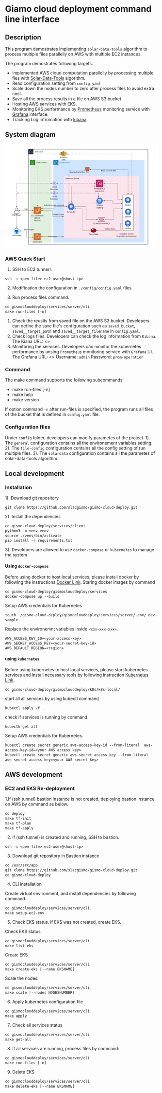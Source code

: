 # Giamo cloud deployment command line interface 
## Description

This program demostrates implementing `solar-data-tools` algorithm to process multiple files parallelly on AWS with multiple EC2 instances.

The program demostrates following targets.
- Implemented AWS cloud computation parallelly by processing multiple fies with [Solar-Data-Tools](https://github.com/slacgismo/solar-data-tools) algorithm.
- Read configuration setting from `config.yaml`
- Scale down the nodes number to zero after process files to avoid extra cost.
- Save all the process results in a file on AWS S3 bucket.
- Hosting AWS services with EKS.
- Monitoring EKS performance by [Prometheus](https://prometheus.io/) monitoring service with [Grafana](https://grafana.com/) interface.
- Tracking Log infromation with [kibana](https://www.elastic.co/kibana/).
## System diagram
![System diagram](./Solar-data-tools-AWS.png)


### AWS Quick Start

1. SSH to EC2 tunnerl.

~~~
ssh -i <pem-file> ec2-user@<host-ip>
~~~

2. Modification the configuration in `./config/config.yaml` files.

3. Run process files command.

~~~
cd gismoclouddeploy/services/server/cli
make run-files [-n]
~~~

1. Check the reuslts from saved file on the AWS S3 bucket. Developers can define the save file's configuration such as `saved_bucket`, `saved__target_path` and `saved__target_filename` in `config.yaml`.
2. Check logs files.
   Developers can check the log information from `Kibana`.
   The Kiana URL: <>
3. Monitoring the services.
   Developers can monitor the kubernetes performance by unsing `Prometheus` monitoring service with `Grafana` UI.
   The Grafana URL: <>
   Username: `admin`
   Password: `prom-operation`

### Command

The make command supports the following subcommands:

- make run-files [-n]
- make help
- make version


If option command `-n` after run-files is specified, the program runs all files of the bucket that is defined in `config.yaml` file.

### Configuration files

Under `config` folder, developers can modify parametes of the project.
1). The `general` configuration contains all the environement variables setting.
2). The `file-config` configuration contains all the config setting of run multiple files.
3). The `solardata` configuration contains all the parametes of solar-data-tools algorithm.

## Local development

### Installation
1). Download git repository
~~~
git clone https://github.com/slacgismo/gismo-cloud-deploy.git
~~~
2). Install the dependencies
~~~
cd gismo-cloud-deploy/services/client
python3 -m venv venv
source ./venv/bin/activate
pip install -r requirements.txt
~~~
3). Developers are allowed to use `docker-compose` or `kubernetes` to manage the system
#### Using `docker-compose`
Before using docker to host local services, please install docker by following the instructions [Docker Link](https://docs.docker.com/get-docker/).
Staring docker images by command
~~~
cd gismo-cloud-deploy/gismoclouddeploy/services
docker-compose up --build
~~~

Setup AWS credentials for Kubernetes
~~~
touch ./gismo-cloud-deploy/gismoclouddeploy/services/server/.env/.dev-sample
~~~

Replace the environemnt variables inside `<xxx-xxx-xxx>`.

~~~
AWS_ACCESS_KEY_ID=<your-access-key>
AWS_SECRET_ACCESS_KEY=<your-secret-key-id>
AWS_DEFAULT_REGION=<region>
~~~

#### using `kubernetes`
Before using kubernetes to host local services, please start kubernetes services and install necessary tools by following instruction [Kubernetes Link](https://kubernetes.io/docs/tasks/tools/).

~~~
cd gismo-cloud-deploy/gismoclouddeploy/k8s/k8s-local/
~~~

start all all services by using kubectl command

~~~
kubectl apply -f .
~~~

check if services is running by command.

~~~
kubectk get all 
~~~

Setup AWS credentials for Kubernetes.

~~~
kubectl create secret generic aws-access-key-id --from-literal  aws-access-key-id=<your AWS access key>
kubectl create secret generic aws-secret-access-key --from-literal aws-secret-access-key=<your AWS secret key>
~~~


## AWS development

### EC2 and EKS Re-deployment
1.If (ssh tunnel) bastion instance is not created, deploying bastion instance on AWS by command as below.
~~~
cd deploy
make tf-init
make tf-plan
make tf-apply
~~~

2. If (ssh tunnel) is created and running, SSH to bastion.

~~~
ssh -i <pem-file> ec2-user@<host-ip>
~~~

3. Download git repository in Bastion instance

~~~
cd /usr/src/app
git clone https://github.com/slacgismo/gismo-cloud-deploy.git
cd gismo-cloud-deploy
~~~

4. CLI installation

Create virtual environment, and install dependencies by following command.

~~~
cd gismoclouddeploy/services/server/cli
make setup-ec2-env
~~~

5. Check EKS status. If EKS was not created, create EKS.

Check EKS status
~~~
cd gismoclouddeploy/services/server/cli
make list-eks
~~~

Create EKS

~~~
cd gismoclouddeploy/services/server/cli
make create-eks [--name EKSNAME]
~~~

Scale the nodes.

~~~
cd gismoclouddeploy/services/server/cli
make scale [--nodes NODESNUMBER]
~~~

6. Apply kubernetes configuration file

~~~
cd gismoclouddeploy/services/server/cli
make apply 
~~~

7. Check all services status

~~~
cd gismoclouddeploy/services/server/cli
make get-all 
~~~

8. If all services are running, process files by command:

~~~
cd gismoclouddeploy/services/server/cli
make run-files [-n]
~~~
9. Delete EKS

~~~
cd gismoclouddeploy/services/server/cli
make delete-eks [--name EKSNAME]
~~~
